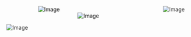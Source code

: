 ⠀ ⠀ ⠀⠀⠀⠀⠀  ![Image](https://github.com/user-attachments/assets/0848053f-2aa2-4bb9-84d3-c9a7999cb565)     ⠀⠀ ⠀ ⠀ ⠀    ⠀⠀ ⠀ ⠀ ⠀   ⠀⠀ ⠀ ⠀ ⠀   ⠀⠀ ⠀ ⠀ ⠀     ![Image](https://github.com/user-attachments/assets/cb708198-c9f6-498c-9443-446a6652fdae)    ⠀⠀ ⠀   ⠀⠀    ⠀⠀ ⠀ ⠀ ⠀ ⠀ ⠀   ⠀⠀  ⠀ ⠀  ![Image](https://github.com/user-attachments/assets/67368444-f634-49f6-9a9f-308732d8ce81)

![Image](https://github.com/user-attachments/assets/f53b8a40-cff6-425e-b021-8a5699c8a467)
                     
